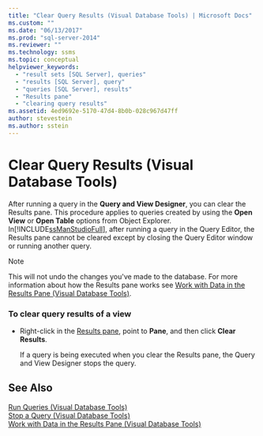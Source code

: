 ```yaml
---
title: "Clear Query Results (Visual Database Tools) | Microsoft Docs"
ms.custom: ""
ms.date: "06/13/2017"
ms.prod: "sql-server-2014"
ms.reviewer: ""
ms.technology: ssms
ms.topic: conceptual
helpviewer_keywords: 
  - "result sets [SQL Server], queries"
  - "results [SQL Server], query"
  - "queries [SQL Server], results"
  - "Results pane"
  - "clearing query results"
ms.assetid: 4ed9692e-5170-47d4-8b0b-028c967d47ff
author: stevestein
ms.author: sstein
---
```

# Clear Query Results (Visual Database Tools)
  After running a query in the **Query and View Designer**, you can clear the Results pane. This procedure applies to queries created by using the **Open View** or **Open Table** options from Object Explorer. In[!INCLUDE[ssManStudioFull](../../includes/ssmanstudiofull-md.md)], after running a query in the Query Editor, the Results pane cannot be cleared except by closing the Query Editor window or running another query.  
  
> [!NOTE]  
>  This will not undo the changes you've made to the database. For more information about how the Results pane works see [Work with Data in the Results Pane &#40;Visual Database Tools&#41;](visual-database-tools.md).  
  
### To clear query results of a view  
  
-   Right-click in the [Results pane](visual-database-tools.md), point to **Pane**, and then click **Clear Results**.  
  
     If a query is being executed when you clear the Results pane, the Query and View Designer stops the query.  
  
## See Also  
 [Run Queries &#40;Visual Database Tools&#41;](run-queries-visual-database-tools.md)   
 [Stop a Query &#40;Visual Database Tools&#41;](stop-a-query-visual-database-tools.md)   
 [Work with Data in the Results Pane &#40;Visual Database Tools&#41;](visual-database-tools.md)  
  
  
